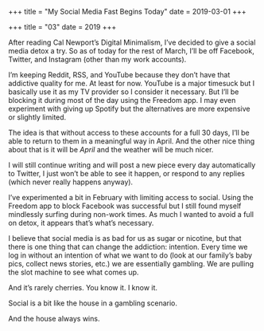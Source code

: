 +++
title = "My Social Media Fast Begins Today"
date = 2019-03-01
+++

+++
title = "03"
date = 2019
+++

After reading Cal Newport’s Digital Minimalism, I&#8217;ve decided to give a social media detox a try. So as of today for the rest of March, I&#8217;ll be off Facebook, Twitter, and Instagram (other than my work accounts). 

I&#8217;m keeping Reddit, RSS, and YouTube because they don&#8217;t have that addictive quality for me. At least for now. YouTube is a major timesuck but I basically use it as my TV provider so I consider it necessary. But I&#8217;ll be blocking it during most of the day using the Freedom app. I may even experiment with giving up Spotify but the alternatives are more expensive or slightly limited. 

The idea is that without access to these accounts for a full 30 days, I&#8217;ll be able to return to them in a meaningful way in April. And the other nice thing about that is it will be _April_ and the weather will be much nicer. 

I will still continue writing and will post a new piece every day automatically to Twitter, I just won&#8217;t be able to see it happen, or respond to any replies (which never really happens anyway). 

I&#8217;ve experimented a bit in February with limiting access to social. Using the Freedom app to block Facebook was successful but I still found myself mindlessly surfing during non-work times. As much I wanted to avoid a full on detox, it appears that&#8217;s what’s necessary.

I believe that social media is as bad for us as sugar or nicotine, but that there is one thing that can change the addiction: intention. Every time we log in without an intention of what we want to do (look at our family&#8217;s baby pics, collect news stories, etc.) we are essentially gambling. We are pulling the slot machine to see what comes up. 

And it&#8217;s rarely cherries. You know it. I know it. 

Social is a bit like the house in a gambling scenario. 

And the house always wins.